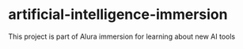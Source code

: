 # artificial-intelligence-immersion
This project is part of Alura immersion for learning about new AI tools
